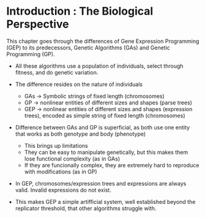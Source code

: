 # Introduction : The Biological Perspective

This chapter goes through the differences of Gene Expression Programming (GEP) to its predecessors, Genetic Algorithms (GAs) and Genetic Programming (GP). 

- All these algorithms use a population of individuals, select through fitness, and do genetic variation. 
- The difference resides on the nature of individuals 
    - GAs -> Symbolic strings of fixed length (chromosomes)
    - GP -> nonlinear entities of different sizes and shapes (parse trees)
    - GEP -> nonlinear entities of different sizes and shapes (expression trees), encoded as simple string of fixed length (chromosomes)

- Difference between GAs and GP is superficial, as both use one entity that works as both genotype and body (phenotype)
    - This brings up limitations
    - They can be easy to manipulate genetically, but this makes them lose functional complexity (as in GAs)
    - If they are funcionally complex, they are extremely hard to reproduce with modifications (as in GP)

- In GEP, chromosomes/expression trees and expressions are always valid. Invalid expressions do not exist. 
- This makes GEP a simple artifficial system, well established beyond the replicator threshold, that other algorithms struggle with. 
